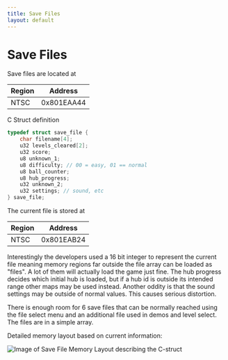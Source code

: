 ```yaml
---
title: Save Files
layout: default
---
```


# Save Files

Save files are located at

|Region|Address|
|---|---|
|NTSC|0x801EAA44|

C Struct definition

```c
typedef struct save_file {
    char filename[4];
    u32 levels_cleared[2];
    u32 score;
    u8 unknown_1;
    u8 difficulty; // 00 = easy, 01 == normal
    u8 ball_counter;
    u8 hub_progress;
    u32 unknown_2;
    u32 settings; // sound, etc
} save_file;
```

The current file is stored at

|Region|Address|
|---|---|
|NTSC|0x801EAB24|

Interestingly the developers used a 16 bit integer to represent the current file meaning
memory regions far outside the file array can be loaded as "files".
A lot of them will actually load the game just fine. The hub progress decides which initial hub is loaded, but if
a hub id is outside its intended range other maps may be used instead.
Another oddity is that the sound settings may be outside of normal values. This causes serious distortion.

There is enough room for 6 save files that can be normally reached using the file select menu
and an additional file used in demos and level select.
The files are in a simple array.

Detailed memory layout based on current information:

![Image of Save File Memory Layout describing the C-struct](/assets/glover_save_file.png)
